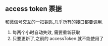 ## access token 票据

和微信号交互的一把钥匙,几乎所有的接口都要调用.  

1. 每两个小时自动失效, 需要重新获取
2. 只要更新了,之前的 accessToken 就不能使用了
